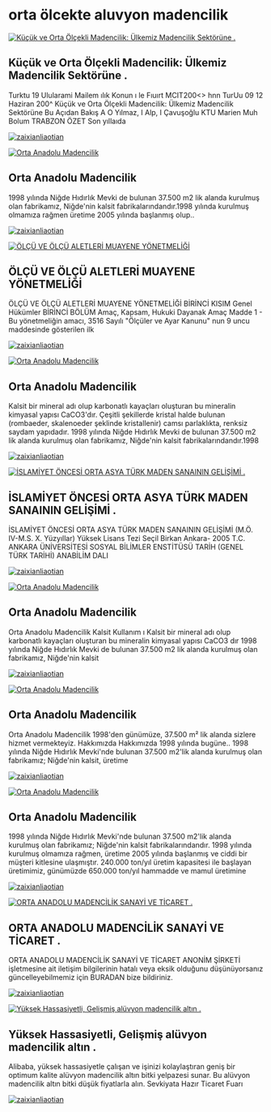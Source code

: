 # orta ölcekte aluvyon madencilik
<a href="https://mnn.zoosnet.net/LR/Chatpre.aspx?id=MNN94995150&p=https://topgrinding.com/" target="_blank">![Küçük ve Orta Ölçekli Madencilik: Ülkemiz Madencilik Sektörüne .](https://github.com/technlg/images/blob/main/25.jpg)</a>
## Küçük ve Orta Ölçekli Madencilik: Ülkemiz Madencilik Sektörüne .
Turktu 19 Ulularami Mailem ılık Konun ı le Fıuırt MCIT200<> hnn TurUu 09 12 Haziran 200^ Küçük ve Orta Ölçekli Madencilik: Ülkemiz Madencilik Sektörüne Bu Açıdan Bakış A O Yılmaz, I Alp, I Çavuşoğlu KTU Marien Muh Bolum TRABZON ÖZET Son yıllaıda 
<a href="https://mnn.zoosnet.net/LR/Chatpre.aspx?id=MNN94995150&p=https://topgrinding.com/" target="_blank"><img src="https://github.com/technlg/images/raw/main/chat11.jpg" alt="zaixianliaotian"/></a><a href="//whatsapp.shibangsoft.com/WhatsApp.php" ><img src="https://github.com/technlg/images/raw/main/chat11.png" alt=""></a>
<a href="https://mnn.zoosnet.net/LR/Chatpre.aspx?id=MNN94995150&p=https://topgrinding.com/" target="_blank">![Orta Anadolu Madencilik](https://github.com/technlg/images/blob/main/60.jpg)</a>
## Orta Anadolu Madencilik
1998 yılında Niğde Hıdırlık Mevki de bulunan 37.500 m2 lik alanda kurulmuş olan fabrikamız, Niğde'nin kalsit fabrikalarındandır.1998 yılında kurulmuş olmamıza rağmen üretime 2005 yılında başlanmış olup..
<a href="https://mnn.zoosnet.net/LR/Chatpre.aspx?id=MNN94995150&p=https://topgrinding.com/" target="_blank"><img src="https://github.com/technlg/images/raw/main/chat11.jpg" alt="zaixianliaotian"/></a><a href="//whatsapp.shibangsoft.com/WhatsApp.php" ><img src="https://github.com/technlg/images/raw/main/chat11.png" alt=""></a>
<a href="https://mnn.zoosnet.net/LR/Chatpre.aspx?id=MNN94995150&p=https://topgrinding.com/" target="_blank">![ÖLÇÜ VE ÖLÇÜ ALETLERİ MUAYENE YÖNETMELİĞİ](https://github.com/technlg/images/blob/main/3.jpg)</a>
## ÖLÇÜ VE ÖLÇÜ ALETLERİ MUAYENE YÖNETMELİĞİ
ÖLÇÜ VE ÖLÇÜ ALETLERİ MUAYENE YÖNETMELİĞİ BİRİNCİ KISIM Genel Hükümler BİRİNCİ BÖLÜM Amaç, Kapsam, Hukuki Dayanak Amaç Madde 1 - Bu yönetmeliğin amacı, 3516 Sayılı "Ölçüler ve Ayar Kanunu" nun 9 uncu maddesinde gösterilen ilk
<a href="https://mnn.zoosnet.net/LR/Chatpre.aspx?id=MNN94995150&p=https://topgrinding.com/" target="_blank"><img src="https://github.com/technlg/images/raw/main/chat11.jpg" alt="zaixianliaotian"/></a><a href="//whatsapp.shibangsoft.com/WhatsApp.php" ><img src="https://github.com/technlg/images/raw/main/chat11.png" alt=""></a>
<a href="https://mnn.zoosnet.net/LR/Chatpre.aspx?id=MNN94995150&p=https://topgrinding.com/" target="_blank">![Orta Anadolu Madencilik](https://github.com/technlg/images/blob/main/1.jpg)</a>
## Orta Anadolu Madencilik
Kalsit bir mineral adı olup karbonatlı kayaçları oluşturan bu mineralin kimyasal yapısı CaCO3'dır. Çeşitli şekillerde kristal halde bulunan (rombaeder, skalenoeder şeklinde kristallenir) camsı parlaklıkta, renksiz saydam yapıdadır. 1998 yılında Niğde Hıdırlık Mevki de bulunan 37.500 m2 lik alanda kurulmuş olan fabrikamız, Niğde'nin kalsit fabrikalarındandır.1998 
<a href="https://mnn.zoosnet.net/LR/Chatpre.aspx?id=MNN94995150&p=https://topgrinding.com/" target="_blank"><img src="https://github.com/technlg/images/raw/main/chat11.jpg" alt="zaixianliaotian"/></a><a href="//whatsapp.shibangsoft.com/WhatsApp.php" ><img src="https://github.com/technlg/images/raw/main/chat11.png" alt=""></a>
<a href="https://mnn.zoosnet.net/LR/Chatpre.aspx?id=MNN94995150&p=https://topgrinding.com/" target="_blank">![İSLAMİYET ÖNCESİ ORTA ASYA TÜRK MADEN SANAININ GELİŞİMİ .](https://github.com/technlg/images/blob/main/38.jpg)</a>
## İSLAMİYET ÖNCESİ ORTA ASYA TÜRK MADEN SANAININ GELİŞİMİ .
İSLAMİYET ÖNCESİ ORTA ASYA TÜRK MADEN SANAININ GELİŞİMİ (M.Ö. IV-M.S. X. Yüzyıllar) Yüksek Lisans Tezi Seçil Birkan Ankara- 2005 T.C. ANKARA ÜNİVERSİTESİ SOSYAL BİLİMLER ENSTİTÜSÜ TARİH (GENEL TÜRK TARİHİ) ANABİLİM DALI 
<a href="https://mnn.zoosnet.net/LR/Chatpre.aspx?id=MNN94995150&p=https://topgrinding.com/" target="_blank"><img src="https://github.com/technlg/images/raw/main/chat11.jpg" alt="zaixianliaotian"/></a><a href="//whatsapp.shibangsoft.com/WhatsApp.php" ><img src="https://github.com/technlg/images/raw/main/chat11.png" alt=""></a>
<a href="https://mnn.zoosnet.net/LR/Chatpre.aspx?id=MNN94995150&p=https://topgrinding.com/" target="_blank">![Orta Anadolu Madencilik](https://github.com/technlg/images/blob/main/14.jpg)</a>
## Orta Anadolu Madencilik
Orta Anadolu Madencilik Kalsit Kullanım ı Kalsit bir mineral adı olup karbonatlı kayaçları oluşturan bu mineralin kimyasal yapısı CaCO3 dır 1998 yılında Niğde Hıdırlık Mevki de bulunan 37.500 m2 lik alanda kurulmuş olan fabrikamız, Niğde'nin kalsit 
<a href="https://mnn.zoosnet.net/LR/Chatpre.aspx?id=MNN94995150&p=https://topgrinding.com/" target="_blank"><img src="https://github.com/technlg/images/raw/main/chat11.jpg" alt="zaixianliaotian"/></a><a href="//whatsapp.shibangsoft.com/WhatsApp.php" ><img src="https://github.com/technlg/images/raw/main/chat11.png" alt=""></a>
<a href="https://mnn.zoosnet.net/LR/Chatpre.aspx?id=MNN94995150&p=https://topgrinding.com/" target="_blank">![Orta Anadolu Madencilik](https://github.com/technlg/images/blob/main/56.jpg)</a>
## Orta Anadolu Madencilik
Orta Anadolu Madencilik 1998'den günümüze, 37.500 m² lik alanda sizlere hizmet vermekteyiz. Hakkımızda Hakkımızda 1998 yılında bugüne.. 1998 yılında Niğde Hıdırlık Mevki'nde bulunan 37.500 m2'lik alanda kurulmuş olan fabrikamız; Niğde'nin kalsit, üretime 
<a href="https://mnn.zoosnet.net/LR/Chatpre.aspx?id=MNN94995150&p=https://topgrinding.com/" target="_blank"><img src="https://github.com/technlg/images/raw/main/chat11.jpg" alt="zaixianliaotian"/></a><a href="//whatsapp.shibangsoft.com/WhatsApp.php" ><img src="https://github.com/technlg/images/raw/main/chat11.png" alt=""></a>
<a href="https://mnn.zoosnet.net/LR/Chatpre.aspx?id=MNN94995150&p=https://topgrinding.com/" target="_blank">![Orta Anadolu Madencilik](https://github.com/technlg/images/blob/main/4.jpg)</a>
## Orta Anadolu Madencilik
1998 yılında Niğde Hıdırlık Mevki'nde bulunan 37.500 m2'lik alanda kurulmuş olan fabrikamız; Niğde'nin kalsit fabrikalarındandır. 1998 yılında kurulmuş olmamıza rağmen, üretime 2005 yılında başlanmış ve ciddi bir müşteri kitlesine ulaşmıştır. 240.000 ton/yıl üretim kapasitesi ile başlayan üretimimiz, günümüzde 650.000 ton/yıl hammadde ve mamul üretimine 
<a href="https://mnn.zoosnet.net/LR/Chatpre.aspx?id=MNN94995150&p=https://topgrinding.com/" target="_blank"><img src="https://github.com/technlg/images/raw/main/chat11.jpg" alt="zaixianliaotian"/></a><a href="//whatsapp.shibangsoft.com/WhatsApp.php" ><img src="https://github.com/technlg/images/raw/main/chat11.png" alt=""></a>
<a href="https://mnn.zoosnet.net/LR/Chatpre.aspx?id=MNN94995150&p=https://topgrinding.com/" target="_blank">![ORTA ANADOLU MADENCİLİK SANAYİ VE TİCARET .](https://github.com/technlg/images/blob/main/47.jpg)</a>
## ORTA ANADOLU MADENCİLİK SANAYİ VE TİCARET .
ORTA ANADOLU MADENCİLİK SANAYİ VE TİCARET ANONİM ŞİRKETİ işletmesine ait iletişim bilgilerinin hatalı veya eksik olduğunu düşünüyorsanız güncelleyebilmemiz için BURADAN bize bildiriniz.
<a href="https://mnn.zoosnet.net/LR/Chatpre.aspx?id=MNN94995150&p=https://topgrinding.com/" target="_blank"><img src="https://github.com/technlg/images/raw/main/chat11.jpg" alt="zaixianliaotian"/></a><a href="//whatsapp.shibangsoft.com/WhatsApp.php" ><img src="https://github.com/technlg/images/raw/main/chat11.png" alt=""></a>
<a href="https://mnn.zoosnet.net/LR/Chatpre.aspx?id=MNN94995150&p=https://topgrinding.com/" target="_blank">![Yüksek Hassasiyetli, Gelişmiş alüvyon madencilik altın .](https://github.com/technlg/images/blob/main/32.jpg)</a>
## Yüksek Hassasiyetli, Gelişmiş alüvyon madencilik altın .
Alibaba, yüksek hassasiyetle çalışan ve işinizi kolaylaştıran geniş bir optimum kalite alüvyon madencilik altın bitki yelpazesi sunar. Bu alüvyon madencilik altın bitki düşük fiyatlarla alın. Sevkiyata Hazır Ticaret Fuarı
<a href="https://mnn.zoosnet.net/LR/Chatpre.aspx?id=MNN94995150&p=https://topgrinding.com/" target="_blank"><img src="https://github.com/technlg/images/raw/main/chat11.jpg" alt="zaixianliaotian"/></a><a href="//whatsapp.shibangsoft.com/WhatsApp.php" ><img src="https://github.com/technlg/images/raw/main/chat11.png" alt=""></a>
